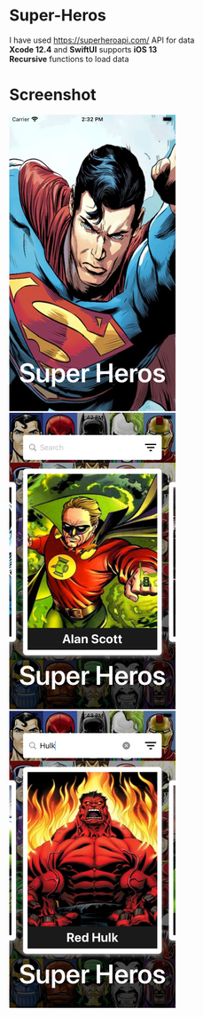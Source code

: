 # Super-Heros
I have used https://superheroapi.com/ API for data <br>
<b>Xcode 12.4</b> and <b>SwiftUI</b> supports <b>iOS 13</b> <br>
<b>Recursive</b> functions to load data 


# Screenshot
 <img src="https://github.com/Magesh-S1314/Super-Heros/blob/main/Simulator%20Screen%20Shot%20-%20iPhone%20SE%20(2nd%20generation)%20-%202021-03-04%20at%2014.32.45.png" width="300"> <img src="https://github.com/Magesh-S1314/Super-Heros/blob/main/Simulator%20Screen%20Shot%20-%20iPhone%20SE%20(2nd%20generation)%20-%202021-03-04%20at%2014.42.57.png" width="300"> <img src="https://github.com/Magesh-S1314/Super-Heros/blob/main/Simulator%20Screen%20Shot%20-%20iPhone%20SE%20(2nd%20generation)%20-%202021-03-04%20at%2014.43.13.png" width="300">
